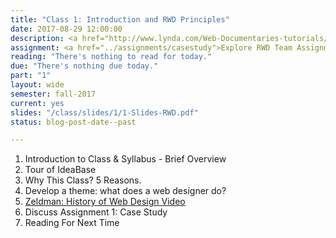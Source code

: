 ```yaml
---
title: "Class 1: Introduction and RWD Principles"
date: 2017-08-29 12:00:00
description: <a href="http://www.lynda.com/Web-Documentaries-tutorials/Jeffrey-Zeldman-20-years-Web-Design-Community/167374/188504-4.html">Brief history of web design video</a>, web standards and why responsive design is important, Mac boot camp, <a href="https://kent.qualtrics.com/jfe/form/SV_5mDc8VFpLTnsrSB">Introductory Class Survey</a>.
assignment: <a href="../assignments/casestudy">Explore RWD Team Assignment (throughout semester)</a>
reading: "There's nothing to read for today."
due: "There's nothing due today."
part: "1"
layout: wide
semester: fall-2017
current: yes
slides: "/class/slides/1/1-Slides-RWD.pdf"
status: blog-post-date--past

---
```


1.  Introduction to Class & Syllabus - Brief Overview
2.  Tour of IdeaBase
2.  Why This Class?  5 Reasons.
3.  Develop a theme: what does a web designer do?
4.  [Zeldman: History of Web Design Video](http://www.lynda.com/Web-Documentaries-tutorials/Jeffrey-Zeldman-20-years-Web-Design-Community/167374/188504-4.html)
5.  Discuss Assignment 1: Case Study
6.  Reading For Next Time
